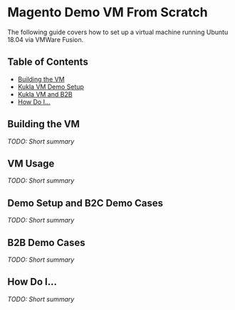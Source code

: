 # Magento Demo VM From Scratch
The following guide covers how to set up a virtual machine running Ubuntu 18.04 via VMWare Fusion.

## Table of Contents
- [Building the VM](BUILDING-THE-VM.md)
- [Kukla VM Demo Setup](DEMO-SETUP.md)
- [Kukla VM and B2B](B2B.md)
- [How Do I...](HOW-TO.md)

## Building the VM
*TODO: Short summary*

## VM Usage
*TODO: Short summary*

## Demo Setup and B2C Demo Cases
*TODO: Short summary*

## B2B Demo Cases
*TODO: Short summary*

## How Do I...
*TODO: Short summary*
